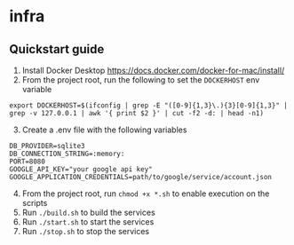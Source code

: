 # infra

## Quickstart guide
1. Install Docker Desktop https://docs.docker.com/docker-for-mac/install/
2. From the project root, run the following to set the `DOCKERHOST` env variable
```
export DOCKERHOST=$(ifconfig | grep -E "([0-9]{1,3}\.){3}[0-9]{1,3}" | grep -v 127.0.0.1 | awk '{ print $2 }' | cut -f2 -d: | head -n1)
```
3. Create a .env file with the following variables
```
DB_PROVIDER=sqlite3
DB_CONNECTION_STRING=:memory:
PORT=8080
GOOGLE_API_KEY="your google api key"
GOOGLE_APPLICATION_CREDENTIALS=path/to/google/service/account.json
```
4. From the project root, run `chmod +x *.sh` to enable execution on the scripts
4. Run `./build.sh` to build the services
5. Run `./start.sh` to start the services
6. Run `./stop.sh` to stop the services
